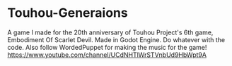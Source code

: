 # Touhou-Generaions

A game I made for the 20th anniversary of Touhou Project's 6th game, Embodiment Of Scarlet Devil. Made in Godot Engine. Do whatever with the code.
Also follow WordedPuppet for making the music for the game!
https://www.youtube.com/channel/UCdNHTlWrSTVnbUd9HbWpt9A
